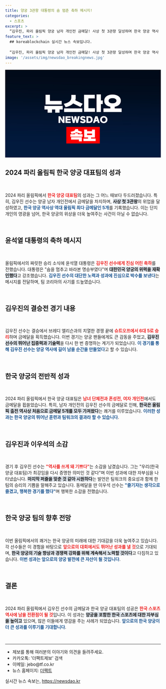 ```yaml
---
title: 양궁 3관왕 대통령의 숨 멈춘 축하 메시지!
categories:
  - 스포츠
excerpt: >
  “김우진, 파리 올림픽 양궁 남자 개인전 금메달! 사상 첫 3관왕 달성하며 한국 양궁 역사 새로 쓰다. 윤석열 대통령도 축하 메시지 전송!”
feature_text: >
  ## koreablockchain 실시간 뉴스 속보입니다.

  “김우진, 파리 올림픽 양궁 남자 개인전 금메달! 사상 첫 3관왕 달성하며 한국 양궁 역사 새로 쓰다. 윤석열 대통령도 축하 메시지 전송!”
image: '/assets/img/newsdao_breakingnews.jpg'
---
```


<p><img src="/assets/img/newsdao_breakingnews.jpg" alt="koreablockchain 속보" /></p>

<h2 data-ke-size="size26">2024 파리 올림픽 한국 양궁 대표팀의 성과</h2>

<p data-ke-size="size16">&nbsp;</p>

<p>2024 파리 올림픽에서 <b><span style="color: #ee2323;">한국 양궁 대표팀</span></b>의 성과는 그 어느 때보다 두드러졌습니다. 특히, 김우진 선수는 양궁 남자 개인전에서 금메달을 차지하며, <b><span style="background-color: #21538527;">사상 첫 3관왕</span></b>의 위업을 달성하였고, <b><span style="color: #1a5490;">한국 양궁 역사상 역대 올림픽 최다 금메달인 5개</span></b>를 기록했습니다. 이는 단지 개인의 영광을 넘어, 한국 양궁의 위상을 더욱 높여주는 사건이 아닐 수 없습니다.</p>

<p data-ke-size="size16">&nbsp;</p>

<h2 data-ke-size="size26">윤석열 대통령의 축하 메시지</h2>

<p data-ke-size="size16">&nbsp;</p>

<p>올림픽에서의 짜릿한 승리 소식에 윤석열 대통령은 <b><span style="color: #ee2323;">김우진 선수에게 진심 어린 축하</span></b>를 전했습니다. 대통령은 "숨을 멈추고 바라본 명승부였다"며 <b><span style="background-color: #21538527;">대한민국 양궁의 위력을 재확인했다</span></b>고 강조했습니다. <b><span style="color: #1a5490;">김우진 선수의 대단한 노력과 성과에 진심으로 박수를 보낸다</span></b>는 메시지를 전달하며, 팀 코리아의 사기를 드높였습니다.</p>

<p data-ke-size="size16">&nbsp;</p>

<h2 data-ke-size="size26">김우진의 결승전 경기 내용</h2>

<p data-ke-size="size16">&nbsp;</p>

<p>김우진 선수는 결승에서 브레디 엘리슨과의 치열한 경쟁 끝에 <b><span style="color: #ee2323;">슈트오프에서 6대 5로 승리</span></b>하며 금메달을 획득했습니다. 이번 경기는 양궁 팬들에게도 큰 감동을 주었고, <b><span style="background-color: #21538527;">김우진 선수의 뛰어난 집중력과 기술력</span></b>을 다시 한 번 증명하는 계기가 되었습니다. <b><span style="color: #1a5490;">이 경기를 통해 김우진 선수는 양궁 역사에 길이 남을 순간을 만들었다</span></b>고 할 수 있습니다.</p>

<p data-ke-size="size16">&nbsp;</p>

<h2 data-ke-size="size26">한국 양궁의 전반적 성과</h2>

<p data-ke-size="size16">&nbsp;</p>

<p>2024 파리 올림픽에서 한국 양궁 대표팀은 <b><span style="color: #ee2323;">남녀 단체전과 혼성전, 여자 개인전</span></b>에서도 금메달을 휩쓸었습니다. 특히, 남자 개인전의 김우진 선수의 금메달로 인해, <b><span style="background-color: #21538527;">한국은 올림픽 출전 역사상 처음으로 금메달 5개를 모두 가져왔다</span></b>는 쾌거를 이루었습니다. <b><span style="color: #1a5490;">이러한 성과는 한국 양궁의 뛰어난 훈련과 팀워크의 결과라 할 수 있습니다</span></b>.</p>

<p data-ke-size="size16">&nbsp;</p>

<h2 data-ke-size="size26">김우진과 이우석의 소감</h2>

<p data-ke-size="size16">&nbsp;</p>

<p>경기 후 김우진 선수는 <b><span style="color: #ee2323;">"역사를 쓰게 돼 기쁘다"</span></b>는 소감을 남겼습니다. 그는 "우리(한국 양궁 대표팀)가 최강임을 다시 증명한 의미인 것 같다"며 이번 성과에 대한 자부심을 나타냈습니다. <b><span style="background-color: #21538527;">마지막 퍼즐을 맞춘 것 같아 시원하다</span></b>는 발언은 팀워크의 중요성과 함께 한 팀의 승리의 기쁨을 말해주고 있습니다. 동메달을 딴 이우석 선수는 <b><span style="color: #1a5490;">"즐기자는 생각으로 즐겼고, 행복한 경기를 했다"</span></b>며 행복한 소감을 전했습니다.</p>

<p data-ke-size="size16">&nbsp;</p>

<h2 data-ke-size="size26">한국 양궁 팀의 향후 전망</h2>

<p data-ke-size="size16">&nbsp;</p>

<p>이번 올림픽에서의 쾌거는 한국 양궁의 미래에 대한 기대감을 더욱 높여주고 있습니다. 각 선수들은 이 경험을 바탕으로 <b><span style="color: #ee2323;">앞으로의 대회에서도 뛰어난 성과를 낼 것</span></b>으로 기대되며, <b><span style="background-color: #21538527;">한국 양궁의 기술 향상과 경쟁력 강화를 위해 계속해서 노력할 것이다</span></b>고 다짐하고 있습니다. <b><span style="color: #1a5490;">이번 성과는 앞으로의 양궁 발전에 큰 자산이 될 것입니다</span></b>.</p>

<p data-ke-size="size16">&nbsp;</p>

<h2 data-ke-size="size26">결론</h2>

<p data-ke-size="size16">&nbsp;</p>

<p>2024 파리 올림픽에서 김우진 선수의 금메달과 한국 양궁 대표팀의 성공은 <b><span style="color: #ee2323;">한국 스포츠 역사에 남을 전환점이 될 것</span></b>입니다. 이 성과는 <b><span style="background-color: #21538527;">양궁을 포함한 한국 스포츠에 대한 자부심을 높이고</span></b> 있으며, 많은 이들에게 영감을 주는 사례가 되었습니다. <b><span style="color: #1a5490;">앞으로의 한국 양궁이 더 큰 성과를 이루기를 기대합니다</span></b>. </p>

<p data-ke-size="size16">&nbsp;</p> 

<hr>

<ul>
  <li>제보를 통해 여러분의 이야기와 의견을 들려주세요.</li>
  <li>카카오톡: '더팩트제보' 검색</li>
  <li>이메일: jebo@tf.co.kr</li>
  <li>뉴스 홈페이지: <a href="https://talk.tf.co.kr/bbs/report/write">더팩트</a></li>
</ul>
실시간 뉴스 속보는, <a href="https://newsdao.kr" rel="dofollow">https://newsdao.kr</a>


